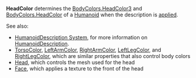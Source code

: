 **HeadColor** determines the [BodyColors.HeadColor3](https://create.roblox.com/docs/reference/engine/classes/BodyColors#HeadColor3) and
[BodyColors.HeadColor](https://create.roblox.com/docs/reference/engine/classes/BodyColors#HeadColor) of a [Humanoid](https://create.roblox.com/docs/reference/engine/classes/Humanoid) when the description is
[applied](https://create.roblox.com/docs/reference/engine/classes/Humanoid#ApplyDescription).

See also:

- [HumanoidDescription System](/avatar/characters/character-customization#humanoiddescription),
  for more information on [HumanoidDescription](https://create.roblox.com/docs/reference/engine/classes/HumanoidDescription).
- [TorsoColor](https://create.roblox.com/docs/reference/engine/classes/HumanoidDescription#TorsoColor),
  [LeftArmColor](https://create.roblox.com/docs/reference/engine/classes/HumanoidDescription#LeftArmColor),
  [RightArmColor](https://create.roblox.com/docs/reference/engine/classes/HumanoidDescription#RightArmColor),
  [LeftLegColor](https://create.roblox.com/docs/reference/engine/classes/HumanoidDescription#LeftLegColor), and
  [RightLegColor](https://create.roblox.com/docs/reference/engine/classes/HumanoidDescription#RightLegColor), which are similar
  properties that also control body colors
- [Head](https://create.roblox.com/docs/reference/engine/classes/HumanoidDescription#Head), which controls the mesh used for the
  head
- [Face](https://create.roblox.com/docs/reference/engine/classes/HumanoidDescription#Face), which applies a texture to the front of
  the head
